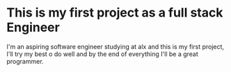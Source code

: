 <html>
<head><title>
My First Project</title></head>
<body>
<h1>This is my first project as a full stack Engineer</h1>
<p>I'm an aspiring software engineer studying at alx and this is my first project, I'll try my best o do well and by the end of everything I'll be a great programmer.</p>
</body>
</html>
